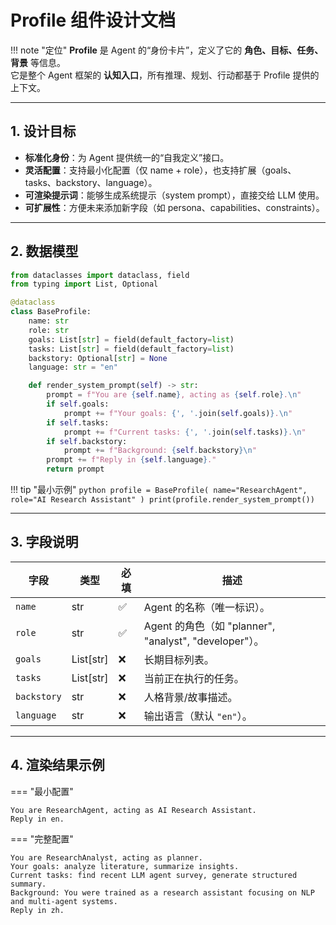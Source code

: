 # Profile 组件设计文档

!!! note "定位"
    **Profile** 是 Agent 的“身份卡片”，定义了它的 **角色、目标、任务、背景** 等信息。  
    它是整个 Agent 框架的 **认知入口**，所有推理、规划、行动都基于 Profile 提供的上下文。

---

## 1. 设计目标

- **标准化身份**：为 Agent 提供统一的“自我定义”接口。
- **灵活配置**：支持最小化配置（仅 name + role），也支持扩展（goals、tasks、backstory、language）。
- **可渲染提示词**：能够生成系统提示（system prompt），直接交给 LLM 使用。
- **可扩展性**：方便未来添加新字段（如 persona、capabilities、constraints）。

---

## 2. 数据模型

```python title="profile.py"
from dataclasses import dataclass, field
from typing import List, Optional

@dataclass
class BaseProfile:
    name: str
    role: str
    goals: List[str] = field(default_factory=list)
    tasks: List[str] = field(default_factory=list)
    backstory: Optional[str] = None
    language: str = "en"

    def render_system_prompt(self) -> str:
        prompt = f"You are {self.name}, acting as {self.role}.\n"
        if self.goals:
            prompt += f"Your goals: {', '.join(self.goals)}.\n"
        if self.tasks:
            prompt += f"Current tasks: {', '.join(self.tasks)}.\n"
        if self.backstory:
            prompt += f"Background: {self.backstory}\n"
        prompt += f"Reply in {self.language}."
        return prompt
```

!!! tip "最小示例"
    ```python
    profile = BaseProfile(
        name="ResearchAgent",
        role="AI Research Assistant"
    )
    print(profile.render_system_prompt())
    ```

---

## 3. 字段说明

| 字段 | 类型 | 必填 | 描述 |
|------|------|------|------|
| `name` | str | ✅ | Agent 的名称（唯一标识）。 |
| `role` | str | ✅ | Agent 的角色（如 "planner", "analyst", "developer"）。 |
| `goals` | List[str] | ❌ | 长期目标列表。 |
| `tasks` | List[str] | ❌ | 当前正在执行的任务。 |
| `backstory` | str | ❌ | 人格背景/故事描述。 |
| `language` | str | ❌ | 输出语言（默认 `"en"`）。 |

---

## 4. 渲染结果示例

=== "最小配置"
```text
You are ResearchAgent, acting as AI Research Assistant.
Reply in en.
```

=== "完整配置"
```text
You are ResearchAnalyst, acting as planner.
Your goals: analyze literature, summarize insights.
Current tasks: find recent LLM agent survey, generate structured summary.
Background: You were trained as a research assistant focusing on NLP and multi-agent systems.
Reply in zh.
```
